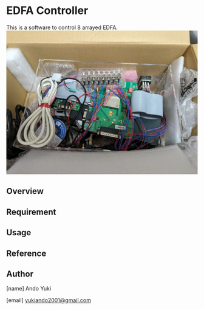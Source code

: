 # EDFA Controller
This is a software to control 8 arrayed EDFA.
<img src=EDFA.jpg>
## Overview

## Requirement

## Usage

## Reference

## Author
[name] Ando Yuki

[email] yukiando2001@gmail.com